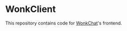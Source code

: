 # WonkClient

This repository contains code for [WonkChat](https://github.com/ButterDebugger/WonkChat)'s frontend.